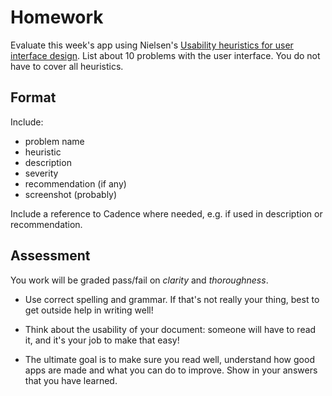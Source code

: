 # Homework

Evaluate this week's app using Nielsen's [Usability heuristics for user interface design](http://www.nngroup.com/articles/ten-usability-heuristics/
). List about 10 problems with the user interface. You do not have to cover all heuristics.

## Format

Include:

- problem name
- heuristic
- description
- severity
- recommendation (if any)
- screenshot (probably)

Include a reference to Cadence where needed, e.g. if used in description or recommendation.

## Assessment

You work will be graded pass/fail on *clarity* and *thoroughness*.

- Use correct spelling and grammar. If that's not really your thing, best to get outside help in writing well!

- Think about the usability of your document: someone will have to read it, and it's your job to make that easy!

- The ultimate goal is to make sure you read well, understand how good apps are made and what you can do to improve. Show in your answers that you have learned.
